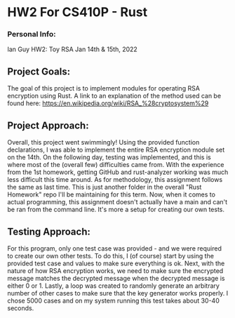 # HW2 For CS410P - Rust
### Personal Info:
Ian Guy
HW2: Toy RSA
Jan 14th & 15th, 2022

## Project Goals:
The goal of this project is to implement modules for operating RSA encryption using Rust.
A link to an explanation of the method used can be found here:
https://en.wikipedia.org/wiki/RSA_%28cryptosystem%29

## Project Approach: 
Overall, this project went swimmingly!
Using the provided function declarations, I was able to implement the entire RSA encryption module set on the 14th.
On the following day, testing was implemented, and this is where most of the (overall few) difficulties came from.
With the experience from the 1st homework, getting GitHub and rust-analyzer working was much less difficult this time around.
As for methodology, this assignment follows the same as last time. This is just another folder in the overall "Rust Homework" repo I'll be maintaining for this term.
Now, when it comes to actual programming, this assignment doesn't actually have a main and can't be ran from the command line. It's more a setup for creating our own tests. 

## Testing Approach: 
For this program, only one test case was provided - and we were required to create our own other tests.
To do this, I (of course) start by using the provided test case and values to make sure everything is ok.
Next, with the nature of how RSA encryption works, we need to make sure the encrypted message matches the decrypted message when the decrypted message is either 0 or 1.
Lastly, a loop was created to randomly generate an arbitrary number of other cases to make sure that the key generator works properly. I chose 5000 cases and on my system running this test takes about 30-40 seconds. 